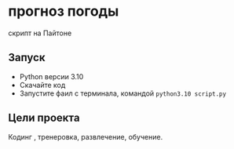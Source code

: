 # прогноз погоды  

скрипт на Пайтоне 

## Запуск

- Python версии 3.10
- Скачайте код
- Запустите фаил c терминала, командой `python3.10 script.py `

## Цели проекта

Кодинг , тренеровка, развлечение, обучение.

